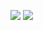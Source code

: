 <!--
[![My github stats](https://github-readme-stats.vercel.app/api?username=gCoreByte&show_icons=true)](https://github.com/anuraghazra/github-readme-stats)

[![Top Langs](https://github-readme-stats.vercel.app/api/top-langs/?username=gCoreByte&layout=compact&include_all_commits=true)](https://github.com/anuraghazra/github-readme-stats)
align="center" 
-->

<p>
  <img src="https://www.github-readme-stats-red-pi.vercel.app/api?username=gCoreByte&show_icons=true&include_all_commits=true">
  <img src="https://www.github-readme-stats-red-pi.vercel.app/api/top-langs/?username=gCoreByte&layout=compact">
</p>
